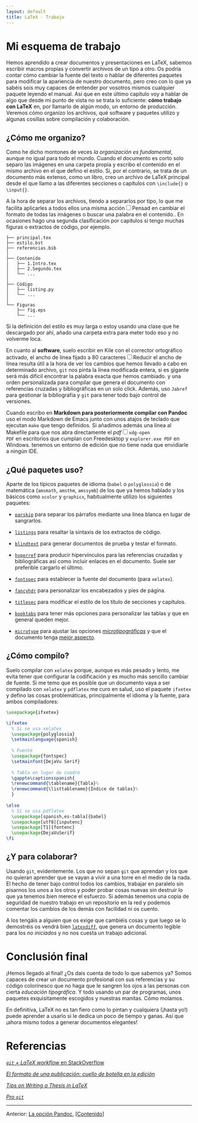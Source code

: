```yaml
---
layout: default
title: LaTeX - Trabajo
---
```


# Mi esquema de trabajo

Hemos aprendido a crear documentos y presentaciones en LaTeX, sabemos
escribir macros propias y convertir archivos de un tipo a
otro. Os podría contar cómo cambiar la fuente del texto o hablar de
diferentes paquetes para modificar la apariencia de nuestro documento,
pero creo con lo que ya sabéis sois muy capaces de entender por
vosotros mismos cualquier paquete leyendo el manual. Así que en este
último capítulo voy a hablar de algo que desde mi punto de vista no
se trata lo suficiente: **cómo trabajo con LaTeX** en, por llamarlo de
algún modo, un entorno de producción. Veremos cómo organizo los
archivos, qué software y paquetes utilizo y algunas cosillas sobre
compilación y colaboración.


## ¿Cómo me organizo?

Como he dicho montones de veces *la organización es fundamental*,
aunque no igual para todo el mundo. Cuando el documento es corto solo
separo las imágenes en una carpeta propia y escribo el contenido en el
mismo archivo en el que defino el estilo. Si, por el contrario, se
trata de un documento más extenso, como un libro, creo un archivo de
LaTeX principal desde el que llamo a las diferentes secciones o
capítulos con `\include{}` o `\input{}`.

A la hora de separar los archivos, tiendo a separarlos por tipo, lo
que me facilita aplicarles a todos ellos una misma acción<label
for="accion" class="margin-toggle sidenote-number"></label><input
type="checkbox" id="accion" class="margin-toggle"/><span
class="sidenote">Pensad en cambiar el formato de todas las imágenes o
buscar una palabra en el contenido.</span>. En ocasiones hago una
segunda clasificación por capítulos si tengo muchas figuras o
extractos de código, por ejemplo.

```
├── principal.tex
├── estilo.bst
├── referencias.bib
│
├── Contenido
│   ├── 1.Intro.tex
│   ├── 2.Segundo.tex
│   └── ...
│
├── Código
│   ├── listing.py
│   └── ...
│
└── Figuras
    ├── fig.eps
    └── ...
```


Si la definición del estilo es muy larga o estoy usando una clase que
he descargado por ahí, añado una carpeta extra para meter todo eso y
no volverme loca.

En cuanto al **software**, suelo escribir en Kile con el corrector
ortográfico activado, el ancho de línea fijado a 80 caracteres<label
for="ancho" class="margin-toggle sidenote-number"></label><input
type="checkbox" id="ancho" class="margin-toggle"/><span
class="sidenote">Reducir el ancho de línea resulta útil a la hora de
ver los cambios que hemos llevado a cabo en determinado archivo, `git`
nos pinta la línea modificada entera, si es gigante será más difícil
encontrar la palabra exacta que hemos cambiado.</span> y una orden
personalizada para compilar que genera el documento con referencias
cruzadas y bibliográficas en un solo click. Además, uso `Jabref` para
gestionar la bibliografía y `git` para tener todo bajo control de
versiones.

Cuando escribo en **Markdown para posteriormente compilar con Pandoc**
uso el modo Markdown de Emacs junto con unos atajos de teclado que
ejecutan `make` que tengo definidos. Si añadimos además una línea al
Makefile para que nos abra directamente el *pdf*<label for="pdf"
class="margin-toggle sidenote-number"></label><input type="checkbox"
id="pdf" class="margin-toggle"/><span class="sidenote"><code>xdg-open
PDF</code> en escritorios que cumplan con Freedesktop y
<code>explorer.exe PDF</code> en Windows.</span> tenemos un entorno de
edición que no tiene nada que envidiarle a ningún IDE.


## ¿Qué paquetes uso?

Aparte de los típicos paquetes de idioma (`babel` o `polyglossia`) o
de matemática (`amsmath`, `amsthm`, `amssymb`) de los que ya hemos
hablado y los básicos como `xcolor` y `graphicx`, habitualmente
utilizo los siguientes paquetes:

* [`parskip`] para separar los párrafos mediante una línea blanca en
  lugar de sangrarlos.

* [`listings`] para resaltar la sintaxis de los extractos de código.

* [`blindtext`] para generar documentos de prueba y testar el formato.

* [`hyperref`] para producir hipervínculos para las referencias
  cruzadas y bibliográficas así como incluir enlaces en el
  documento. Suele ser preferible cargarlo el último.

* [`fontspec`] para establecer la fuente del documento (para
  `xelatex`).

* [`fancyhdr`] para personalizar los encabezados y pies de página.

* [`titlesec`] para modificar el estilo de los título de secciones y
  capítulos.

* [`booktabs`] para tener más opciones para personalizar las tablas y
  que en general queden mejor.

* [`microtype`] para ajustar las opciones [*microtipográficas*] y que
  el documento tenga [mejor aspecto][animacion].

[*microtipográficas*]: https://en.wikipedia.org/wiki/Microtypography
[`parskip`]: https://ctan.org/pkg/parskip
[`listings`]: https://www.ctan.org/pkg/listings
[`blindtext`]: https://www.ctan.org/pkg/blindtext
[`hyperref`]: https://ctan.org/pkg/hyperref
[`fontspec`]: https://ctan.org/pkg/fontspec
[`booktabs`]: https://ctan.org/tex-archive/macros/latex/contrib/booktabs/
[`fancyhdr`]: https://www.ctan.org/pkg/fancyhdr
[`microtype`]: https://ctan.org/tex-archive/macros/latex/contrib/microtype/
[`titlesec`]: https://www.ctan.org/pkg/titlesec
[animacion]: http://www.khirevich.com/latex/microtype/Microtype_example_blurred_text_ani.gif

## ¿Cómo compilo?

Suelo compilar con `xelatex` porque, aunque es más pesado y lento, me
evita tener que configurar la codificación y es mucho más sencillo
cambiar de fuente. Si me temo que es posible que un documento vaya a
ser compilado con `xelatex` y `pdflatex` me curo en salud, uso el
paquete `ifxetex` y defino las cosas problemáticas, principalmente el
idioma y la fuente, para ambos compiladores:

```latex
\usepackage{ifxetex}

\ifxetex
  % Si se usa xelatex
  \usepackage{polyglossia}
  \setmainlanguage{spanish}
  
  % Fuente
  \usepackage{fontspec}
  \setmainfont{DejaVu Serif}
  
  % Tabla en lugar de cuadro
  \gappto\captionsspanish{
  \renewcommand{\tablename}{Tabla}%
  \renewcommand{\listtablename}{Índice de tablas}%
  }
  
\else
  % Si se usa pdflatex
  \usepackage[spanish,es-tabla]{babel}
  \usepackage[utf8]{inputenc} 
  \usepackage[T1]{fontenc}
  \usepackage{DejaVuSerif}
\fi
```


## ¿Y para colaborar?

Usando `git`, evidentemente. Los que no sepan `git` que aprendan y los
que no quieran aprender que se vayan a vivir a una torre en el medio
de la nada. El hecho de tener bajo control todos los cambios, trabajar
en paralelo sin pisarnos los unos a los otros y poder probar cosas
nuevas sin destruir lo que ya tenemos bien merece el esfuerzo. Si
además tenemos una copia de seguridad de nuestro trabajo en un
repositorio en la red y podemos comentar los cambios de los demás con
facilidad ni os cuento.

A los tengáis a alguien que os exige que cambiéis cosas y que luego
se lo demostréis os vendrá bien [`latexdiff`], que genera un documento
legible para los *no iniciados* y no nos cuesta un trabajo adicional.

[`latexdiff`]: https://www.ctan.org/pkg/latexdiff?lang=en


# Conclusión final

¡Hemos llegado al final! ¿Os dais cuenta de todo lo que sabemos ya?
Somos capaces de crear un documento profesional con sus referencias y
su código colorinesco que no haga que le sangren los ojos a las
personas con cierta *educación tipográfica*. Y todo usando un par de
programas, unos paquetes exquisitamente escogidos y nuestras
manitas. Cómo molamos.

En definitiva, LaTeX no es tan fiero como lo pintan y cualquiera
(¡hasta yo!)  puede aprender a usarlo si le dedica un poco de tiempo y
ganas. Así que ¡ahora mismo todos a generar documentos elegantes!

# Referencias

[*`git` + LaTeX workflow* en StackOverflow](http://stackoverflow.com/questions/6188780/git-latex-workflow)

[*El formato de una publicación: cuello de botella en la edición*](http://marianaeguaras.com/el-formato-de-una-publicacion-cuello-de-botella-en-la-edicion/)

[*Tips on Writing a Thesis in LaTeX*](http://www.khirevich.com/latex/microtype/)

[*Pro `git`*](https://git-scm.com/book/en/v2)

***

<div>
<p> Anterior: <a href="{{ site.github.url
}}/Contenido/15.Pandoc.html">La opción Pandoc</a>,
[<a href="{{ site.github.url }}/">Contenido</a>]</p>
</div>
